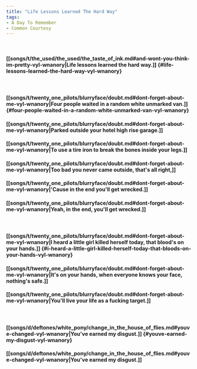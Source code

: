 ```yaml
---
title: "Life Lessons Learned The Hard Way"
tags:
- A Day To Remember
- Common Courtesy
---
```

&nbsp;
#### [[songs/t/the_used/the_used/the_taste_of_ink.md#and-wont-you-think-im-pretty-vyl-wnanory|Life lessons learned the hard way.]] {#life-lessons-learned-the-hard-way-vyl-wnanory}
&nbsp;
#### [[songs/t/twenty_one_pilots/blurryface/doubt.md#dont-forget-about-me-vyl-wnanory|Four people waited in a random white unmarked van.]] {#four-people-waited-in-a-random-white-unmarked-van-vyl-wnanory}
#### [[songs/t/twenty_one_pilots/blurryface/doubt.md#dont-forget-about-me-vyl-wnanory|Parked outside your hotel high rise garage.]]
#### [[songs/t/twenty_one_pilots/blurryface/doubt.md#dont-forget-about-me-vyl-wnanory|To use a tire iron to break the bones inside your legs.]]
#### [[songs/t/twenty_one_pilots/blurryface/doubt.md#dont-forget-about-me-vyl-wnanory|Too bad you never came outside, that's all right,]]
#### [[songs/t/twenty_one_pilots/blurryface/doubt.md#dont-forget-about-me-vyl-wnanory|'Cause in the end you'll get wrecked.]]
#### [[songs/t/twenty_one_pilots/blurryface/doubt.md#dont-forget-about-me-vyl-wnanory|Yeah, in the end, you'll get wrecked.]]
&nbsp;
#### [[songs/t/twenty_one_pilots/blurryface/doubt.md#dont-forget-about-me-vyl-wnanory|I heard a little girl killed herself today, that blood's on your hands.]] {#i-heard-a-little-girl-killed-herself-today-that-bloods-on-your-hands-vyl-wnanory}
#### [[songs/t/twenty_one_pilots/blurryface/doubt.md#dont-forget-about-me-vyl-wnanory|It's on your hands, when everyone knows your face, nothing's safe.]]
#### [[songs/t/twenty_one_pilots/blurryface/doubt.md#dont-forget-about-me-vyl-wnanory|You'll live your life as a fucking target.]]
&nbsp;
#### [[songs/d/deftones/white_pony/change_in_the_house_of_flies.md#youve-changed-vyl-wnanory|You've earned my disgust.]] {#youve-earned-my-disgust-vyl-wnanory}
#### [[songs/d/deftones/white_pony/change_in_the_house_of_flies.md#youve-changed-vyl-wnanory|You've earned my disgust.]]
